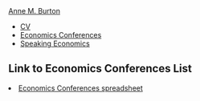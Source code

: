 <html lang="en">
  <head>
    <meta charset="utf-8">
    <title>Link to Economics Conferences List</title>
    <meta name="description" content="Here is the link to list of economics conferences that Barton Willage and I maintain">
  
  </head>

  <body>
    <div class="navbar">
      <div class="navbar-inner">
        <div class="container-narrow">
          <a class="brand" href="/">Anne M. Burton</a>
          <ul class="nav">
              <li><a href="/assets/CV.pdf">CV</a></li>
              <!--<li><a href="/pages/research.html">Research</a></li> -->
              <li><a href="https://docs.google.com/spreadsheets/d/1MNeXLKiwQA4MK3cZ3Hr1WWXZTReh3rKQU_yfTKnu-hg/edit?usp=sharing">Economics Conferences</a></li>
              <li><a href="/assets/Speaking Economics.pdf">Speaking Economics</a></li>
          </ul>
        </div>
      </div>
    </div>

        

<div class="page-header">
  <h2>Link to Economics Conferences List </h2>
</div>

<div class="row-fluid">
  <div class="span12">
    <li><a href="https://docs.google.com/spreadsheets/d/1MNeXLKiwQA4MK3cZ3Hr1WWXZTReh3rKQU_yfTKnu-hg/edit?usp=sharing">Economics Conferences spreadsheet</a></li>

  </div>
</div>


     
  <span id="lastModified"></span>

  

    

  </body>
</html>
